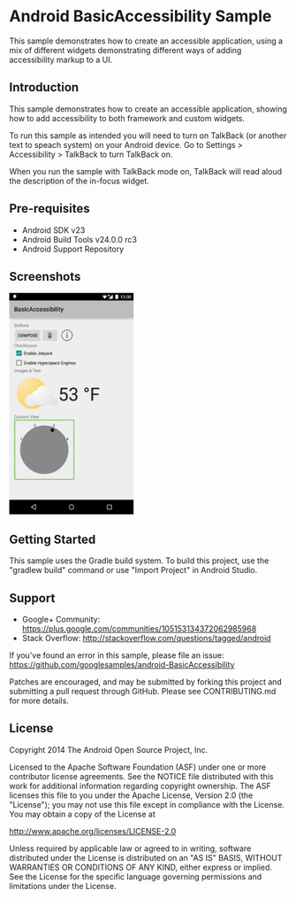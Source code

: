 
Android BasicAccessibility Sample
===================================

This sample demonstrates how to create an accessible application, using a mix of different widgets
demonstrating different ways of adding accessibility markup to a UI.

Introduction
------------

This sample demonstrates how to create an accessible application, showing
how to add accessibility to both framework and custom widgets.

To run this sample as intended you will need to turn on TalkBack (or another text to speach system)
on your Android device. Go to Settings > Accessibility > TalkBack to turn TalkBack on.

When you run the sample with TalkBack mode on, TalkBack will read aloud the
description of the in-focus widget.

Pre-requisites
--------------

- Android SDK v23
- Android Build Tools v24.0.0 rc3
- Android Support Repository

Screenshots
-------------

<img src="screenshots/main.png" height="400" alt="Screenshot"/> 

Getting Started
---------------

This sample uses the Gradle build system. To build this project, use the
"gradlew build" command or use "Import Project" in Android Studio.

Support
-------

- Google+ Community: https://plus.google.com/communities/105153134372062985968
- Stack Overflow: http://stackoverflow.com/questions/tagged/android

If you've found an error in this sample, please file an issue:
https://github.com/googlesamples/android-BasicAccessibility

Patches are encouraged, and may be submitted by forking this project and
submitting a pull request through GitHub. Please see CONTRIBUTING.md for more details.

License
-------

Copyright 2014 The Android Open Source Project, Inc.

Licensed to the Apache Software Foundation (ASF) under one or more contributor
license agreements.  See the NOTICE file distributed with this work for
additional information regarding copyright ownership.  The ASF licenses this
file to you under the Apache License, Version 2.0 (the "License"); you may not
use this file except in compliance with the License.  You may obtain a copy of
the License at

http://www.apache.org/licenses/LICENSE-2.0

Unless required by applicable law or agreed to in writing, software
distributed under the License is distributed on an "AS IS" BASIS, WITHOUT
WARRANTIES OR CONDITIONS OF ANY KIND, either express or implied.  See the
License for the specific language governing permissions and limitations under
the License.
